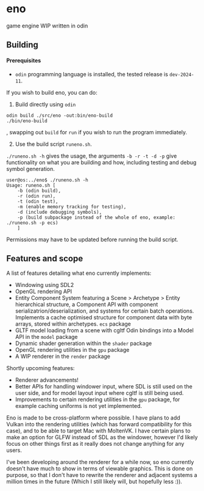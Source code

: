# eno
game engine WIP written in odin

## Building

#### Prerequisites
- `odin` programming language is installed, the tested release is `dev-2024-11`.

If you wish to build eno, you can do:

1. Build directly using `odin`
```
odin build ./src/eno -out:bin/eno-build
./bin/eno-build
```
, swapping out `build` for `run` if you wish to run the program immediately.

2. Use the build script `runeno.sh`.

`./runeno.sh -h` gives the usage, the arguments `-b -r -t -d -p` give functionality on what you are building and how, including testing and debug symbol generation.
```
user@os:../eno$ ./runeno.sh -h
Usage: runeno.sh [
    -b (odin build), 
    -r (odin run), 
    -t (odin test), 
    -m (enable memory tracking for testing),
    -d (include debugging symbols), 
    -p (build subpackage instead of the whole of eno, example: ./runeno.sh -p ecs)
    ]
```
Permissions may have to be updated before running the build script.

## Features and scope
A list of features detailing what eno currently implements:

- Windowing using SDL2
- OpenGL rendering API
- Entity Component System featuring a Scene > Archetype > Entity hierarchical structure, a Component API with component serializatrion/deserialization, and systems for certain batch operations. Implements a cache optimised structure for component data with byte arrays, stored within archetypes. `ecs` package
- GLTF model loading from a scene with cgltf Odin bindings into a Model API in the `model` package
- Dynamic shader generation within the `shader` package
- OpenGL rendering utilities in the `gpu` package
- A WIP renderer in the `render` package

Shortly upcoming features:

- Renderer advancements!
- Better APIs for handling windower input, where SDL is still used on the user side, and for model layout input where cgltf is still being used.
- Improvements to certain rendering utilities in the `gpu` package, for example caching uniforms is not yet implemented.

Eno is made to be cross-platform where possible. I have plans to add Vulkan into the rendering utilities (which has forward compatibility for this case), and to be able to target Mac with MoltenVK.
I have certain plans to make an option for GLFW instead of SDL as the windower, however I'd likely focus on other things first as it really does not change anything for any users.

I've been developing around the renderer for a while now, so eno currently doesn't have much to show in terms of viewable graphics. This is done on purpose, so that I don't have to rewrite the renderer and adjacent systems a million times in the future (Which I still likely will, but hopefully less :)).
